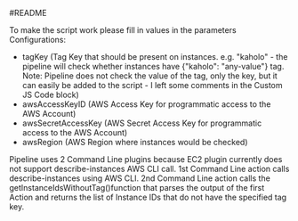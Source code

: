 
#README

To make the script work please fill in values in the parameters Configurations:
- tagKey (Tag Key that should be present on instances. e.g. "kaholo" - the pipeline will check whether instances have {"kaholo": "any-value"} tag. Note: Pipeline does not check the value of the tag, only the key, but it can easily be added to the script - I left some comments in the Custom JS Code block)
- awsAccessKeyID (AWS Access Key for programmatic access to the AWS Account)
- awsSecretAccessKey (AWS Secret Access Key for programmatic access to the AWS Account)
- awsRegion (AWS Region where instances would be checked)

Pipeline uses 2 Command Line plugins because EC2 plugin currently does not support describe-instances AWS CLI call.
1st Command Line action calls describe-instances using AWS CLI.
2nd Command Line action calls the getInstanceIdsWithoutTag()function that parses the output of the first Action and returns the list of Instance IDs that do not have the specified tag key.
